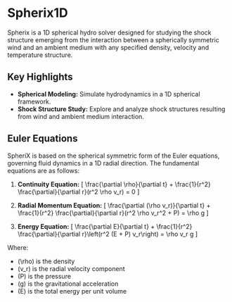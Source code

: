 # Spherix1D
Spherix is a 1D spherical hydro solver designed for studying the shock structure emerging from the interaction between a spherically symmetric wind and an ambient medium with any specified density, velocity and temperature structure.

## Key Highlights

- **Spherical Modeling:** Simulate hydrodynamics in a 1D spherical framework.
- **Shock Structure Study:** Explore and analyze shock structures resulting from wind and ambient medium interaction.

## Euler Equations
SpheriX is based on the spherical symmetric form of the Euler equations, governing fluid dynamics in a 1D radial direction. The fundamental equations are as follows:

1. **Continuity Equation:**
   \[ \frac{\partial \rho}{\partial t} + \frac{1}{r^2} \frac{\partial}{\partial r}(r^2 \rho v_r) = 0 \]

2. **Radial Momentum Equation:**
   \[ \frac{\partial (\rho v_r)}{\partial t} + \frac{1}{r^2} \frac{\partial}{\partial r}(r^2 \rho v_r^2 + P) = \rho g \]

3. **Energy Equation:**
   \[ \frac{\partial E}{\partial t} + \frac{1}{r^2} \frac{\partial}{\partial r}\left(r^2 (E + P) v_r\right) = \rho v_r g \]

Where:
- \(\rho\) is the density
- \(v_r\) is the radial velocity component
- \(P\) is the pressure
- \(g\) is the gravitational acceleration
- \(E\) is the total energy per unit volume
